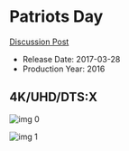 # Patriots Day

[Discussion Post](https://www.avsforum.com/threads/bass-eq-for-filtered-movies.2995212/post-58318106)

* Release Date: 2017-03-28
* Production Year: 2016

## 4K/UHD/DTS:X

![img 0](https://i.imgur.com/afTeiRH.jpg)

![img 1](https://i.imgur.com/7UyEK4q.jpg)

